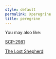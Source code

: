 ```yaml
---
style: default
permalink: Xperegrine
title: peregrine
---
```

You may also like:

[SCP-2981](http://scp-wiki.net/scp-2981)

[The Lost Shepherd](http://scp-wiki.net/the-lost-shepherd)
